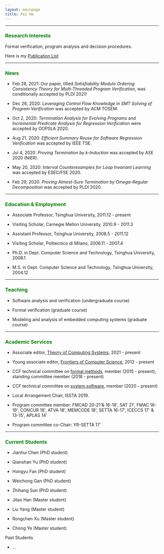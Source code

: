 ```yaml
---
layout: mainpage
title: Fei He
---
```


---

### <font color=green>Research Interests</font>

Formal verification, program analysis and decision procedures.

Here is my [Publication List](./publications.html)

---


### <font color=green>News</font>

- Feb 28, 2021: Our paper, titled *Satisfiability Modulo Ordering Consistency Theory for Multi-Threaded Program Verification*, was conditionally accepted by PLDI 2021!

- Dec 26, 2020: *Leveraging Control Flow Knowledge in SMT Solving of Program Verification* was accepted by ACM TOSEM. 

- Oct 2, 2020: *Termination Analysis for Evolving Programs* and *Incremental Predicate Analysis for Regression Verification* were accepted by OOPSLA 2020.

- Aug 21, 2020: *Efficient Summary Reuse for Software Regression Verification* was accepted by IEEE TSE.

- Jul 4, 2020: *Proving Termination by k-Induction* was accepted by ASE 2020 (NIER).

- May 20, 2020: *Interval Counterexamples for Loop Invariant Learning* was accepted by ESEC/FSE 2020.

- Feb 29, 2020: *Proving Almost-Sure Termination by Omega-Regular Decomposition* was accepted by PLDI 2020.

---

### <font color=green>Education & Employment</font>

- Associate Professor, Tsinghua University, 2011.12 - present

- Visiting Scholar, Carnegie Mellon University, 2010.9 - 2011.3

- Assistant Professor, Tsinghua University, 2008.5 - 2011.12

- Visiting Scholar, Politecnico di Milano, 2006.11 - 2007.4

- Ph.D. in Dept. Computer Science and Technology, Tsinghua University, 2008.1

- M.S. in Dept. Computer Science and Technology, Tsinghua University, 2004.12

---

### <font color=green>Teaching</font>

- Software analysis and verification (undergraduate course)
  
- Formal verification (graduate course)

- Modeling and analysis of embedded computing systems (graduate course)

---

### <font color=green>Academic Services</font>

- Associate editor, [Theory of Computing Systems](https://www.springer.com/journal/224/editors), 2021 - present

- Young associate editor, [Frontiers of Computer Science](http://journal.hep.com.cn/fcs/EN/column/column22267.shtml#list), 2012 - present

- CCF technical committee on [formal methods](https://www.ccf.org.cn/Chapters/TC/TC_Listing/TFFM/), member (2015 - present), standing committee member (2018 - present)

- CCF technical committee on [system software](https://www.ccf.org.cn/Chapters/TC/TC_Listing/TCSS/), member (2020 - present)

- Local Arrangement Chair, ISSTA 2019.

- Program committee member: FMCAD 20-21'& 16-18', SAT 21', FMAC 16-19', CONCUR 18', ATVA 18', MEMCODE 18', SETTA 16-17', ICECCS 17' & 13-15', APLAS 14'

- Program committee co-Chair: YR-SETTA 17'

---

### <font color=green>Current Students</font>

- Jianhui Chen (PhD student)

- Qianshan Yu (PhD student)

- Hongyu Fan (PhD student)

- Weichong Gan (PhD student)

- Zhihang Sun (PhD student)

- Jitao Han (Master student)

- Liu Yang (Master student)

- Rongchen Xu (Master student)

- Chong Ye (Master student)

Past Students

- ...
